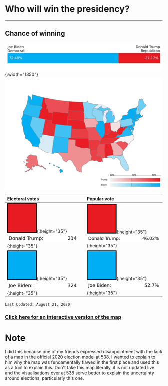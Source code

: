 # Who will win the presidency?
---
## Chance of winning
![Model Probabilities](/images/model_probability.svg){:width="1350"}
![Choropleth Map](/images/choropleth_map.svg)

|                 Electoral votes                ||                  Popular vote                  |
|:-----------------------------------------------|---|:-----------------------------------------------|
| ![Rep](/images/rep.png){:height="35"} ![EV_Incumbant](/images/ev_inc.svg){:height="35"}   |                | ![Rep](/images/rep.png){:height="35"} ![PV_Incumbant](/images/pv_inc.svg){:height="35"}   |
| ![Dem](/images/dem.png){:height="35"} ![EV_Challenger](/images/ev_chal.svg){:height="35"} |                | ![Dem](/images/dem.png){:height="35"} ![PV_Challenger](/images/pv_chal.svg){:height="35"} |

`Last Updated: August 21, 2020`

### [Click here for an interactive version of the map](choropleth_map.html)

# Note
I did this because one of my friends expressed disappointment with the lack of a map in the official 2020 election model at 538. I wanted to explain to him why the map was fundamentally flawed in the first place and used this as a tool to explain this. Don't take this map literally, it is not updated live and the visualisations over at 538 serve better to explain the uncertainty around elections, particularly this one.
